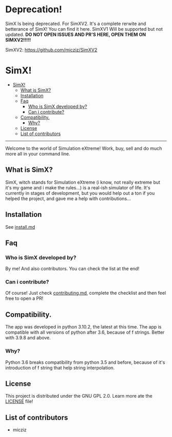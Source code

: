 # Deprecation!

SimX Is being deprecated. For SimXV2. It's a complete rerwite and betterance of SimX! You can find it here. SimXV1 Will be supported but not updated. **DO NOT OPEN ISSUES AND PR'S HERE, OPEN THEM ON SIMXV2!!!!!**

SimXV2: https://github.com/micziz/SimXV2

# SimX!


- [SimX!](#simx)
  - [What is SimX?](#what-is-simx)
  - [Installation](#installation)
  - [Faq](#faq)
    - [Who is SimX developed by?](#who-is-simx-developed-by)
    - [Can i contribute?](#can-i-contribute)
  - [Compatibility.](#compatibility)
    - [Why?](#why)
  - [License](#license)
  - [List of contributors](#list-of-contributors)

---

Welcome to the world of Simulation eXtreme! Work, buy, sell and do much more all in your command line.

## What is SimX?

SimX, witch stands for Simulation eXtreme (i know, not really extreme but it's my game and i make the rules...) is a real-ish simulator of life. It's currently in stages of development, but you would help out a ton if you helped the project, and gave me a help with contributions...

## Installation

See [install.md](doc/install.md)

## Faq

### Who is SimX developed by?

By me! And also contributors. You can check the list at the end!

### Can i contribute?

Of course! Just check [contributing.md](doc/contributing.md), complete the checklist and then feel free to open a PR!

## Compatibility.

The app was developed in python 3.10.2, the latest at this time. The app is compatible with all versions of python after 3.6, because of f strings. Better with 3.9.8 and above.

### Why?

Python 3.6 breaks compatibility from python 3.5 and before, because of it's introduction of f string that help string interpolation.

## License

This project is distributed under the GNU GPL 2.0. Learn more ate the [LICENSE](LICENSE) file!

## List of contributors

- micziz
